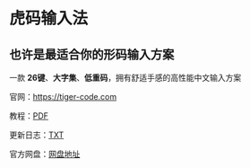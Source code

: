 # 虎码输入法
## 也许是最适合你的形码输入方案
一款 **26键**、**大字集**、**低重码**，拥有舒适手感的高性能中文输入方案

官网：https://tiger-code.com

教程：[PDF](./虎码输入法教程.pdf)

更新日志：[TXT](./更新日志.txt)

官方网盘：[网盘地址](http://huma.ysepan.com/)
